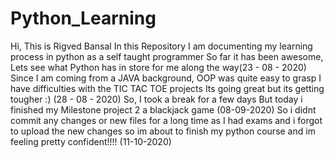 # Python_Learning
Hi, This is Rigved Bansal 
In this Repository I am documenting my learning process in python as a self taught programmer
So far it has been awesome, Lets see what Python has in store for me along the way(23 - 08 - 2020)
Since I am coming from a JAVA background, OOP was quite easy to grasp
I have difficulties with the TIC TAC TOE projects
Its going great but its getting tougher :)
(28 - 08 - 2020)
So, I took a break for a few days
But today i finished my Milestone project 2 
a blackjack game
(08-09-2020)
So i didnt commit any changes or new files for a long time as I had exams
and i forgot to upload the new changes
so im about to finish my python course and im feeling pretty confident!!!!
(11-10-2020)
